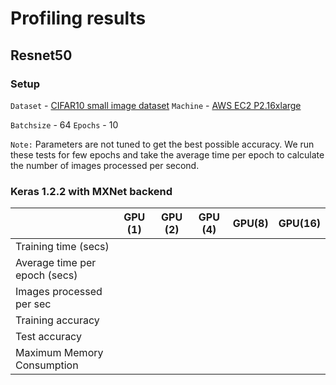 # Profiling results

## Resnet50

### Setup

`Dataset` - [CIFAR10 small image dataset](https://www.cs.toronto.edu/~kriz/cifar.html)
`Machine` - [AWS EC2 P2.16xlarge](https://aws.amazon.com/ec2/instance-types/p2/)

`Batchsize` - 64
`Epochs` - 10

`Note:` Parameters are not tuned to get the best possible accuracy. We run these tests for few epochs and take the average time per epoch to calculate the number of images processed per second.

### Keras 1.2.2 with MXNet backend

|                               | GPU (1) | GPU (2) | GPU (4) | GPU(8) | GPU(16) |
|-------------------------------|:-------:|:-------:|:-------:|:------:|:-------:|
|  Training time (secs)         |         |         |         |        |         |
| Average time per epoch (secs) |         |         |         |        |         |
| Images processed per sec      |         |         |         |        |         |
| Training accuracy             |         |         |         |        |         |
| Test accuracy                 |         |         |         |        |         |
| Maximum Memory Consumption    |         |         |         |        |         |
